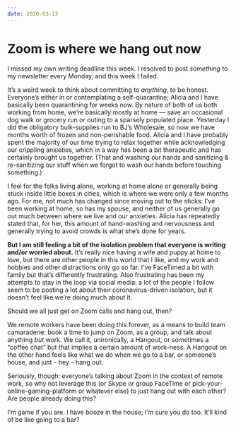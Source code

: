 ```yaml
---
date: 2020-03-13
---
```


# Zoom is where we hang out now
<p>I missed my own writing deadline this week. I resolved to post <em>something</em> to my newsletter every Monday, and this week I failed.</p><p>It’s a weird week to think about committing to <em>anything</em>, to be honest. Everyone’s either in or contemplating a self-quarantine; Alicia and I have basically been quarantining for weeks now. By nature of both of us both working from home, we’re basically mostly at home — save an occasional dog walk or grocery run or outing to a sparsely populated place. Yesterday I did the obligatory bulk-supplies run to BJ’s Wholesale, so now we have months worth of frozen and non-perishable food. Alicia and I have probably spent the majority of our time trying to relax together while acknowledging our crippling anxieties, which in a way has been a bit therapeutic and has certainly brought us together. (That and washing our hands and sanitizing &amp; re-sanitizing our stuff when we forgot to wash our hands before touching something.)</p><p>I feel for the folks living alone, working at home alone or generally being stuck inside little boxes in cities, which is where we were only a few months ago. For me, not much has changed since moving out to the sticks: I’ve been working at home, so has my spouse, and neither of us generally go out much between where we live and our anxieties. Alicia has repeatedly stated that, for her, this amount of hand-washing and nervousness and generally trying to avoid crowds is what she’s done for years.</p><p><strong>But I am still feeling a bit of the isolation problem that everyone is writing and/or worried about.</strong> It’s really nice having a wife and puppy at home to love, but there are other people in this world that I like, and my work and hobbies and other distractions only go so far. I’ve FaceTimed a bit with family but that’s differently frustrating. Also frustrating has been my attempts to stay in the loop via social media: a lot of the people I follow seem to be posting a lot about their coronavirus-driven isolation, but it doesn’t feel like we’re doing much about it.</p><p>Should we all just get on Zoom calls and hang out, then?</p><p>We remote workers have been doing this forever, as a means to build team camaraderie: book a time to jump on Zoom, as a group, and talk about anything <em>but</em> work. We call it, unironically, a Hangout, or sometimes a “coffee chat” but that implies a certain amount of work-ness. A Hangout on the other hand feels like what we do when we go to a bar, or someone’s house, and just – hey – hang out.</p><p>Seriously, though: everyone’s talking about Zoom in the context of remote work, so why not leverage this (or Skype or group FaceTime or pick-your-online-gaming-platform or whatever else) to just hang out with each other? Are people already doing this?</p><p>I’m game if you are. I have booze in the house; I’m sure you do too. It’ll kind of be like going to a bar?</p>